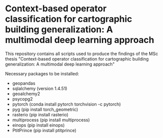 # Context-based operator classification for cartographic building generalization: A multimodal deep learning approach
This repository contains all scripts used to produce the findings of the MSc thesis "Context-based operator classification for cartographic building generalization: A multimodal deep learning approach"

Necessary packages to be installed:

* geopandas
* sqlalchemy (version 1.4.51)
* geoalchemy2
* psycopg2
* pytorch (conda install pytorch torchvision -c pytorch)
* pyg (pip install torch_geometric)
* rasterio (pip install rasterio)
* multiprocess (pip install multiprocess)
* einops (pip install einops)
* PtitPrince (pip install ptitprince)